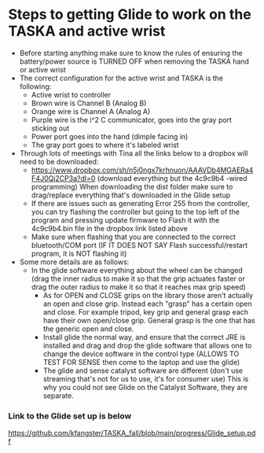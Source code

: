 # Steps to getting Glide to work on the TASKA and active wrist
- Before starting anything make sure to know the rules of ensuring the battery/power source is TURNED OFF when removing the TASKA hand or active wrist
- The correct configuration for the active wrist and TASKA is the following:
   - Active wrist to controller
   - Brown wire is Channel B (Analog B)
   - Orange wire is Channel A (Analog A)
   - Purple wire is the i^2 C communicator, goes into the gray port sticking out 
   - Power port goes into the hand (dimple facing in)
   - The gray port goes to where it's labeled wrist
- Through lots of meetings with Tina all the links below to a dropbox will need to be downloaded:
   - https://www.dropbox.com/sh/n5j0ngx7krhnuon/AAAVDb4MGAERa4F4J0Qj2CP3a?dl=0 (download everything but the 4c9c9b4 -wired programming) When downloading the dist folder make sure to drag/replace everything that's downloaded in the Glide setup
   - If there are issues such as generating Error 255 from the controller, you can try flashing the controller but going to the top left of the program and pressing update firmware to Flash it with the 4c9c9b4.bin file in the dropbox link listed above
   - Make sure when flashing that you are connected to the correct bluetooth/COM port (IF IT DOES NOT SAY Flash successful/restart program, it is NOT flashing it)
- Some more details are as follows:
   - In the glide software everything about the wheel can be changed (drag the inner radius to make it so that the grip actuates faster or drag the outer radius to make it so that it reaches max grip speed)
	 - As for OPEN and CLOSE grips on the library those aren't actually an open and close grip. Instead each "grasp" has a certain open and close. For example tripod, key grip and general grasp each have their own open/close grip. General grasp is the one that has the generic open and close.
	 - Install glide the normal way, and ensure that the correct JRE is installed and drag and drop the glide software that allows one to change the device software in the control type (ALLOWS TO TEST FOR SENSE then come to the laptop and use the glide)
	 - The glide and sense catalyst software are different (don't use streaming that's not for us to use, it's for consumer use) This is why you could not see Glide on the Catalyst Software, they are separate. 


### Link to the Glide set up is below
https://github.com/kfangster/TASKA_fall/blob/main/progress/Glide_setup.pdf


